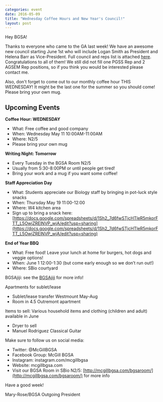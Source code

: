 ```yaml
---
categories: event
date: 2016-05-09
title: "Wednesday Coffee Hours and New Year's Council!"
layout: post
---
```


Hey BGSA!
 
Thanks to everyone who came to the GA last week! We have an awesome new council starting June 1st who will include Logan Smith as President and Helena Barr as Vice-President. Full council and reps list is attached [here](http://mcgillbgsa.com//assets/documents/BGSACouncil2016-2017.xlsx).  Congratulations to all of them! We still did not fill one PGSS Rep and 2 AGSEM Rep positions, so if you think you would be interested please contact me. 

Also, don't forget to come out to our monthly coffee hour THIS WEDNESDAY! It might be the last one for the summer so you should come! Please bring your own mug.

 
## Upcoming Events
 
**Coffee Hour: WEDNESDAY**

- What: Free coffee and good company
- When: Wednesday May 11 10:00AM-11:00AM
- Where: N2/5
- Please bring your own mug
 
**Writing Night: Tomorrow**

- Every Tuesday in the BGSA Room N2/5
- Usually from 5:30-8:00PM or until people get tired!
- Bring your work and a mug if you want some coffee!
 
**Staff Appreciation Day**

- What: Students appreciate our Biology staff by bringing in pot-luck style snacks
- When: Thursday May 19 11:00-12:00
- Where: W4 kitchen area
- Sign up to bring a snack here: [https://docs.google.com/spreadsheets/d/1Sh2_7d6fwSTjcHTleR5mkorFTT_L5OwjZRElNVP_wjA/edit?usp=sharing](https://docs.google.com/spreadsheets/d/1Sh2_7d6fwSTjcHTleR5mkorFTT_L5OwjZRElNVP_wjA/edit?usp=sharing)
 
**End of Year BBQ**

- What: Free food! Leave your lunch at home for burgers, hot dogs and veggie options!
- When: June 1 12:00-1:30 (but come early enough so we don’t run out!)
- Where: SBio courtyard
 
BGSAjiji: see the [BGSAjiji](https://docs.google.com/spreadsheets/d/1s9BcBibvzUni4RXZ90X5_LQtxD_19S6mxys_-VmQ1CM/edit?pli=1#gid=0) for more info!

Apartments for sublet/lease

- Sublet/lease transfer Westmount May-Aug
- Room in 4.5 Outremont apartment

Items to sell: Various household items and clothing (children and adult) available in June

- Dryer to sell
- Manuel Rodriguez Classical Guitar

Make sure to follow us on social media:

- Twitter: @McGillBGSA
- Facebook Group: McGill BGSA
- Instagram: instagram.com/mcgillbgsa 
- Website: mcgillbgsa.com
- Visit our BGSA Room in SBio N2/5: [http://mcgillbgsa.com/bgsaroom/](http://mcgillbgsa.com/bgsaroom/) for more info
 
Have a good week!

Mary-Rose/BGSA Outgoing President
